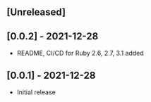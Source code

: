 ## [Unreleased]

## [0.0.2] - 2021-12-28

- README, CI/CD for Ruby 2.6, 2.7, 3.1 added

## [0.0.1] - 2021-12-28

- Initial release

